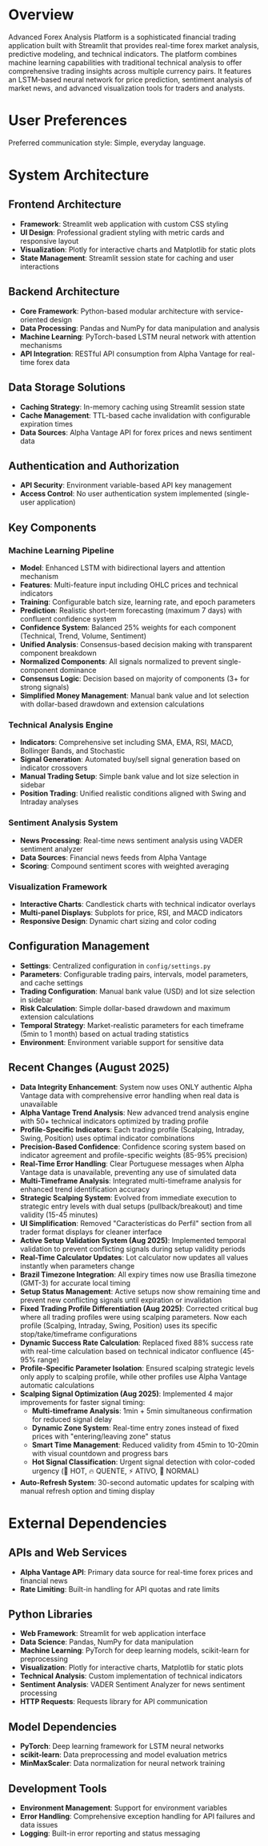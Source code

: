 # Overview

Advanced Forex Analysis Platform is a sophisticated financial trading application built with Streamlit that provides real-time forex market analysis, predictive modeling, and technical indicators. The platform combines machine learning capabilities with traditional technical analysis to offer comprehensive trading insights across multiple currency pairs. It features an LSTM-based neural network for price prediction, sentiment analysis of market news, and advanced visualization tools for traders and analysts.

# User Preferences

Preferred communication style: Simple, everyday language.

# System Architecture

## Frontend Architecture
- **Framework**: Streamlit web application with custom CSS styling
- **UI Design**: Professional gradient styling with metric cards and responsive layout
- **Visualization**: Plotly for interactive charts and Matplotlib for static plots
- **State Management**: Streamlit session state for caching and user interactions

## Backend Architecture
- **Core Framework**: Python-based modular architecture with service-oriented design
- **Data Processing**: Pandas and NumPy for data manipulation and analysis
- **Machine Learning**: PyTorch-based LSTM neural network with attention mechanisms
- **API Integration**: RESTful API consumption from Alpha Vantage for real-time forex data

## Data Storage Solutions
- **Caching Strategy**: In-memory caching using Streamlit session state
- **Cache Management**: TTL-based cache invalidation with configurable expiration times
- **Data Sources**: Alpha Vantage API for forex prices and news sentiment data

## Authentication and Authorization
- **API Security**: Environment variable-based API key management
- **Access Control**: No user authentication system implemented (single-user application)

## Key Components

### Machine Learning Pipeline
- **Model**: Enhanced LSTM with bidirectional layers and attention mechanism
- **Features**: Multi-feature input including OHLC prices and technical indicators
- **Training**: Configurable batch size, learning rate, and epoch parameters
- **Prediction**: Realistic short-term forecasting (maximum 7 days) with confluent confidence system
- **Confidence System**: Balanced 25% weights for each component (Technical, Trend, Volume, Sentiment)
- **Unified Analysis**: Consensus-based decision making with transparent component breakdown
- **Normalized Components**: All signals normalized to prevent single-component dominance
- **Consensus Logic**: Decision based on majority of components (3+ for strong signals)
- **Simplified Money Management**: Manual bank value and lot selection with dollar-based drawdown and extension calculations

### Technical Analysis Engine
- **Indicators**: Comprehensive set including SMA, EMA, RSI, MACD, Bollinger Bands, and Stochastic
- **Signal Generation**: Automated buy/sell signal generation based on indicator crossovers
- **Manual Trading Setup**: Simple bank value and lot size selection in sidebar
- **Position Trading**: Unified realistic conditions aligned with Swing and Intraday analyses

### Sentiment Analysis System
- **News Processing**: Real-time news sentiment analysis using VADER sentiment analyzer
- **Data Sources**: Financial news feeds from Alpha Vantage
- **Scoring**: Compound sentiment scores with weighted averaging

### Visualization Framework
- **Interactive Charts**: Candlestick charts with technical indicator overlays
- **Multi-panel Displays**: Subplots for price, RSI, and MACD indicators
- **Responsive Design**: Dynamic chart sizing and color coding

## Configuration Management
- **Settings**: Centralized configuration in `config/settings.py`
- **Parameters**: Configurable trading pairs, intervals, model parameters, and cache settings
- **Trading Configuration**: Manual bank value (USD) and lot size selection in sidebar
- **Risk Calculation**: Simple dollar-based drawdown and maximum extension calculations
- **Temporal Strategy**: Market-realistic parameters for each timeframe (5min to 1 month) based on actual trading statistics
- **Environment**: Environment variable support for sensitive data

## Recent Changes (August 2025)
- **Data Integrity Enhancement**: System now uses ONLY authentic Alpha Vantage data with comprehensive error handling when real data is unavailable
- **Alpha Vantage Trend Analysis**: New advanced trend analysis engine with 50+ technical indicators optimized by trading profile
- **Profile-Specific Indicators**: Each trading profile (Scalping, Intraday, Swing, Position) uses optimal indicator combinations
- **Precision-Based Confidence**: Confidence scoring system based on indicator agreement and profile-specific weights (85-95% precision)
- **Real-Time Error Handling**: Clear Portuguese messages when Alpha Vantage data is unavailable, preventing any use of simulated data
- **Multi-Timeframe Analysis**: Integrated multi-timeframe analysis for enhanced trend identification accuracy
- **Strategic Scalping System**: Evolved from immediate execution to strategic entry levels with dual setups (pullback/breakout) and time validity (15-45 minutes)
- **UI Simplification**: Removed "Características do Perfil" section from all trader format displays for cleaner interface
- **Active Setup Validation System (Aug 2025)**: Implemented temporal validation to prevent conflicting signals during setup validity periods
- **Real-Time Calculator Updates**: Lot calculator now updates all values instantly when parameters change
- **Brazil Timezone Integration**: All expiry times now use Brasília timezone (GMT-3) for accurate local timing
- **Setup Status Management**: Active setups now show remaining time and prevent new conflicting signals until expiration or invalidation
- **Fixed Trading Profile Differentiation (Aug 2025)**: Corrected critical bug where all trading profiles were using scalping parameters. Now each profile (Scalping, Intraday, Swing, Position) uses its specific stop/take/timeframe configurations
- **Dynamic Success Rate Calculation**: Replaced fixed 88% success rate with real-time calculation based on technical indicator confluence (45-95% range)
- **Profile-Specific Parameter Isolation**: Ensured scalping strategic levels only apply to scalping profile, while other profiles use Alpha Vantage automatic calculations
- **Scalping Signal Optimization (Aug 2025)**: Implemented 4 major improvements for faster signal timing:
  - **Multi-timeframe Analysis**: 1min + 5min simultaneous confirmation for reduced signal delay
  - **Dynamic Zone System**: Real-time entry zones instead of fixed prices with "entering/leaving zone" status
  - **Smart Time Management**: Reduced validity from 45min to 10-20min with visual countdown and progress bars
  - **Hot Signal Classification**: Urgent signal detection with color-coded urgency (🚨 HOT, 🔥 QUENTE, ⚡ ATIVO, 🔄 NORMAL)
- **Auto-Refresh System**: 30-second automatic updates for scalping with manual refresh option and timing display

# External Dependencies

## APIs and Web Services
- **Alpha Vantage API**: Primary data source for real-time forex prices and financial news
- **Rate Limiting**: Built-in handling for API quotas and rate limits

## Python Libraries
- **Web Framework**: Streamlit for web application interface
- **Data Science**: Pandas, NumPy for data manipulation
- **Machine Learning**: PyTorch for deep learning models, scikit-learn for preprocessing
- **Visualization**: Plotly for interactive charts, Matplotlib for static plots
- **Technical Analysis**: Custom implementation of technical indicators
- **Sentiment Analysis**: VADER Sentiment Analyzer for news sentiment processing
- **HTTP Requests**: Requests library for API communication

## Model Dependencies
- **PyTorch**: Deep learning framework for LSTM neural networks
- **scikit-learn**: Data preprocessing and model evaluation metrics
- **MinMaxScaler**: Data normalization for neural network training

## Development Tools
- **Environment Management**: Support for environment variables
- **Error Handling**: Comprehensive exception handling for API failures and data issues
- **Logging**: Built-in error reporting and status messaging